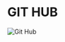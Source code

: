 # GIT HUB

![Git Hub](https://user-images.githubusercontent.com/77672209/152957078-28a992d0-301b-4556-a479-9e79640f2dff.png)

